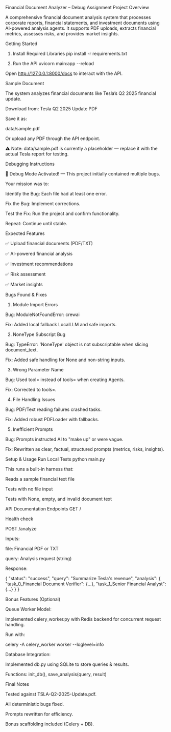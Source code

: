 Financial Document Analyzer – Debug Assignment
Project Overview

A comprehensive financial document analysis system that processes corporate reports, financial statements, and investment documents using AI-powered analysis agents.
It supports PDF uploads, extracts financial metrics, assesses risks, and provides market insights.

Getting Started
1. Install Required Libraries
pip install -r requirements.txt

2. Run the API
uvicorn main:app --reload


Open http://127.0.0.1:8000/docs
 to interact with the API.

Sample Document

The system analyzes financial documents like Tesla’s Q2 2025 financial update.

Download from: Tesla Q2 2025 Update PDF

Save it as:

data/sample.pdf


Or upload any PDF through the API endpoint.

⚠️ Note: data/sample.pdf is currently a placeholder — replace it with the actual Tesla report for testing.

Debugging Instructions

🐛 Debug Mode Activated! — This project initially contained multiple bugs.

Your mission was to:

Identify the Bug: Each file had at least one error.

Fix the Bug: Implement corrections.

Test the Fix: Run the project and confirm functionality.

Repeat: Continue until stable.

Expected Features

✅ Upload financial documents (PDF/TXT)

✅ AI-powered financial analysis

✅ Investment recommendations

✅ Risk assessment

✅ Market insights

Bugs Found & Fixes
1. Module Import Errors

Bug: ModuleNotFoundError: crewai

Fix: Added local fallback LocalLLM and safe imports.

2. NoneType Subscript Bug

Bug: TypeError: 'NoneType' object is not subscriptable when slicing document_text.

Fix: Added safe handling for None and non-string inputs.

3. Wrong Parameter Name

Bug: Used tool= instead of tools= when creating Agents.

Fix: Corrected to tools=.

4. File Handling Issues

Bug: PDF/Text reading failures crashed tasks.

Fix: Added robust PDFLoader with fallbacks.

5. Inefficient Prompts

Bug: Prompts instructed AI to "make up" or were vague.

Fix: Rewritten as clear, factual, structured prompts (metrics, risks, insights).

Setup & Usage
Run Local Tests
python main.py


This runs a built-in harness that:

Reads a sample financial text file

Tests with no file input

Tests with None, empty, and invalid document text

API Documentation
Endpoints
GET /

Health check

POST /analyze

Inputs:

file: Financial PDF or TXT

query: Analysis request (string)

Response:

{
  "status": "success",
  "query": "Summarize Tesla's revenue",
  "analysis": {
    "task_0_Financial Document Verifier": {...},
    "task_1_Senior Financial Analyst": {...}
  }
}

Bonus Features (Optional)

Queue Worker Model:

Implemented celery_worker.py with Redis backend for concurrent request handling.

Run with:

celery -A celery_worker worker --loglevel=info


Database Integration:

Implemented db.py using SQLite to store queries & results.

Functions: init_db(), save_analysis(query, result)

Final Notes

Tested against TSLA-Q2-2025-Update.pdf.

All deterministic bugs fixed.

Prompts rewritten for efficiency.

Bonus scaffolding included (Celery + DB).
